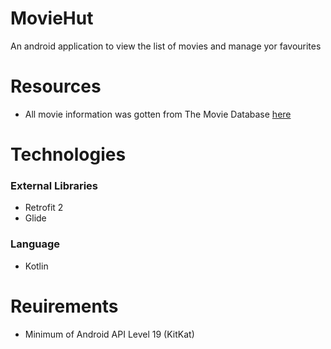 # MovieHut
An android application to view the list of movies and manage yor favourites

# Resources
- All movie information was gotten from The Movie Database [here]("https://www.themoviedb.org/movie")

# Technologies
### External Libraries
- Retrofit 2
- Glide
### Language
- Kotlin

# Reuirements
- Minimum of Android API Level 19 (KitKat)

